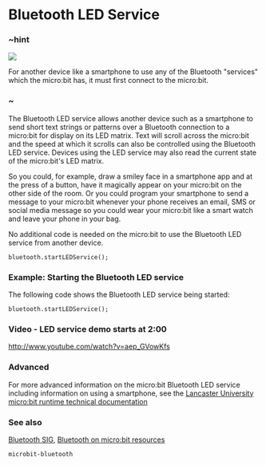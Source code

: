 # Bluetooth LED Service 

### ~hint
![](/static/bluetooth/Bluetooth_SIG.png)

For another device like a smartphone to use any of the Bluetooth "services" which the micro:bit has, it must first connect to the micro:bit.

### ~

The Bluetooth LED service allows another device such as a smartphone to send short text strings or patterns over a Bluetooth connection to a micro:bit for display on its LED matrix. Text will scroll across the micro:bit and the speed at which it scrolls can also be controlled using the Bluetooth LED service. Devices using the LED service may also read the current state of the micro:bit's LED matrix.

So you could, for example, draw a smiley face in a smartphone app and at the press of a button, have it magically appear on your micro:bit on the other side of the room. Or you could program your smartphone to send a message to your micro:bit whenever your phone receives an email, SMS or social media message so you could wear your micro:bit like a smart watch and leave your phone in your bag. 

No additional code is needed on the micro:bit to use the Bluetooth LED service from another device.

```sig
bluetooth.startLEDService();
```

### Example: Starting the Bluetooth LED service

The following code shows the Bluetooth LED service being started:

```blocks
bluetooth.startLEDService();
```

### Video - LED service demo starts at 2:00

http://www.youtube.com/watch?v=aep_GVowKfs

### Advanced
 
For more advanced information on the micro:bit Bluetooth LED service including information on using a smartphone, see the [Lancaster University micro:bit runtime technical documentation](http://lancaster-university.github.io/microbit-docs/ble/led-service/)

### See also

[Bluetooth SIG](https://www.bluetooth.com), [Bluetooth on micro:bit resources](http://bluetooth-mdw.blogspot.co.uk/p/bbc-microbit.html)

```package
microbit-bluetooth
```
